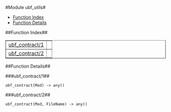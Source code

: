 

#Module ubf_utils#
* [Function Index](#index)
* [Function Details](#functions)




<a name="index"></a>

##Function Index##


<table width="100%" border="1" cellspacing="0" cellpadding="2" summary="function index"><tr><td valign="top"><a href="#ubf_contract-1">ubf_contract/1</a></td><td></td></tr><tr><td valign="top"><a href="#ubf_contract-2">ubf_contract/2</a></td><td></td></tr></table>


<a name="functions"></a>

##Function Details##

<a name="ubf_contract-1"></a>

###ubf_contract/1##




`ubf_contract(Mod) -> any()`

<a name="ubf_contract-2"></a>

###ubf_contract/2##




`ubf_contract(Mod, FileName) -> any()`

